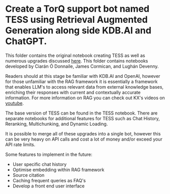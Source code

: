 # Create a TorQ support bot named TESS using Retrieval Augmented Generation along side KDB.AI and ChatGPT.

This folder contains the original notebook creating TESS as well as numerous upgrades discussed [here](https://dataintellect.com/news/tess-again/?preview=true). This folder contains notebooks developed by Ciarán Ó Donnaile, James Cormican, and Lughán Devenny.

Readers should at this stage be familiar with KDB.AI and OpenAI, however for those unfamiliar with the RAG framework it is essentially a framework that enables LLM's to access relevant data from external knowledge bases, enriching their responses with current and contextually accurate information. For more information on RAG you can check out KX's videos on [youtube](https://www.youtube.com/@KxSystems/featured).

The base version of TESS can be found in the TESS notebook. There are separate notebooks for additional features for TESS such as Chat History, Reranking, Multichunking, and Dynamic Loading. 

It is possible to merge all of these upgrades into a single bot, however this can be very heavy on API calls and cost a lot of money and/or exceed your API rate limits. 

Some features to implement in the future:
* User specific chat history
* Optimise embedding within RAG framework
* Source citation
* Caching frequent queries as FAQ's
* Develop a front end user interface

